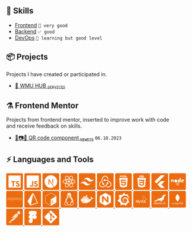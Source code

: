 ## 🧠 Skills
* [Frontend](https://pl.wikipedia.org/wiki/Front-end_i_back-end) `👑 very good`
* [Backend](https://pl.wikipedia.org/wiki/Front-end_i_back-end) `✅ good`
* [DevOps](https://pl.wikipedia.org/wiki/DevOps) `📖 learning but good level`

## 📦 Projects
Projects I have created or participated in.
  * [🧰 WMU HUB <sub>`SERVICES`</sub>](https://wmu-hub.pl)

## ⚗️ Frontend Mentor
Projects from frontend mentor, inserted to improve work with code<br />
and receive feedback on skills.
  * [📱📷🏁 QR code component <sub>`NEWBIE`</sub>](https://github.com/VeloOFFICIAL/frontend-mentor-qr-code-component) `06.10.2023`

## ⚡ Languages and Tools
<p align="left">
  <a href="https://www.typescriptlang.org">
   <img width="45" height="45" alt="typescript" src="/icons/icon_typescript.png" />
  </a>
  <a href="https://www.w3schools.com/js">
   <img width="45" height="45" alt="javascript" src="/icons/js_icon.png" />
  </a>

  <a href="https://nextjs.org">
   <img width="45" height="45" alt="nextjs" src="/icons/icon_nextjs.png" />
  </a>
  <a href="https://react.dev">
   <img width="45" height="45" alt="react" src="/icons/icon_react.png" />
  </a>
  <a href="https://tailwindcss.com">
   <img width="45" height="45" alt="tailwind" src="/icons/icon_tailwind.png" />
  </a>
  <a href="https://react-redux.js.org">
   <img width="45" height="45" alt="redux" src="/icons/icon_redux.png" />
  </a>
  <a href="https://www.w3schools.com/html">
   <img width="45" height="45" alt="html" src="/icons/icon_html.png" />
  </a>
  <a href="https://www.w3schools.com/css">
   <img width="45" height="45" alt="css" src="/icons/icon_css.png" />
  </a>

  <a href="https://flutter.dev">
   <img width="45" height="45" alt="flutter" src="/icons/icon_flutter.png" />
  </a>

  <a href="https://nodejs.org">
   <img width="45" height="45" alt="node" src="/icons/icon_node.png" />
  </a>
  <a href="https://expressjs.com">
   <img width="45" height="45" alt="express" src="/icons/icon_express.png" />
  </a>
  <a href="https://www.prisma.io">
   <img width="45" height="45" alt="prisma" src="/icons/icon_prisma.png" />
  </a>
  
  <a href="https://pl.wikipedia.org/wiki/Bash">
   <img width="45" height="45" alt="bash" src="/icons/icon_bash.png" />
  </a>
  
  <a href="https://pl.wikipedia.org/wiki/Linux">
   <img width="45" height="45" alt="linux" src="/icons/icon_linux.png" />
  </a>
  
  <a href="https://www.docker.com">
   <img width="45" height="45" alt="docker" src="/icons/icon_docker.png" />
  </a>
  
  <a href="https://www.nginx.com">
   <img width="45" height="45" alt="nginx" src="/icons/icon_nginx.png" />
  </a>
 <a href="https://grafana.com">
   <img width="45" height="45" alt="grafana" src="/icons/icon_grafana.png" />
  </a>
  
  <a href="https://www.mysql.com">
   <img width="45" height="45" alt="mysql" src="/icons/icon_mysql.png" />
  </a>
  <a href="https://mariadb.org">
   <img width="45" height="45" alt="mariadb" src="/icons/icon_mariadb.png" />
  </a>
  <a href="https://www.mongodb.com">
   <img width="45" height="45" alt="mongodb" src="/icons/icon_mongodb.png" />
  </a>

  <a href="https://www.postman.com">
   <img width="45" height="45" alt="postman" src="/icons/icon_postman.png" />
  </a>
  <a href="https://www.figma.com">
   <img width="45" height="45" alt="figma" src="/icons/icon_figma.png" />
  </a>
  <a href="https://git-scm.com">
   <img width="45" height="45" alt="git" src="/icons/icon_git.png" />
  </a>
</p>

